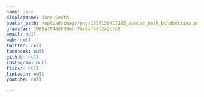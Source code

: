 ```yaml
---
name: jane
displayName: Jane Smith
avatar_path: /upload/image/png/1554136417193_avatar_path_boldbetties.png
gravatar: 1985af848d639efd74c6af48f242cfa8
email: null
web: null
twitter: null
facebook: null
github: null
instagram: null
flickr: null
linkedin: null
youtube: null

---
```


